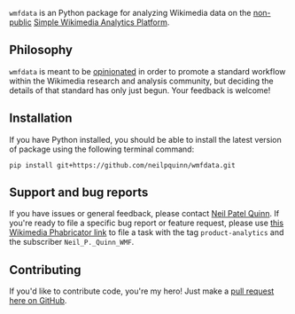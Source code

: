 `wmfdata` is an Python package for analyzing Wikimedia data on the [non-public](https://wikitech.wikimedia.org/wiki/Analytics/Data_access#Production_access) [Simple Wikimedia Analytics Platform](https://wikitech.wikimedia.org/wiki/SWAP).

## Philosophy
`wmfdata` is meant to be [opinionated](https://stackoverflow.com/questions/802050/what-is-opinionated-software) in order to promote a standard workflow within the Wikimedia research and analysis community, but deciding the details of that standard has only just begun. Your feedback is welcome!

## Installation
If you have Python installed, you should be able to install the latest version of package using the following terminal command:
```
pip install git+https://github.com/neilpquinn/wmfdata.git
```

## Support and bug reports
If you have issues or general feedback, please contact [Neil Patel Quinn](https://meta.wikimedia.org/wiki/User:Neil_P._Quinn-WMF). If you're ready to file a specific bug report or feature request, please use [this Wikimedia Phabricator link](https://phabricator.wikimedia.org/maniphest/task/edit/form/1/?tags=product-analytics&subscribers=Neil_P._Quinn_WMF) to file a task with the tag `product-analytics` and the subscriber `Neil_P._Quinn_WMF`.

## Contributing
If you'd like to contribute code, you're my hero! Just make a [pull request here on GitHub](/pulls).
